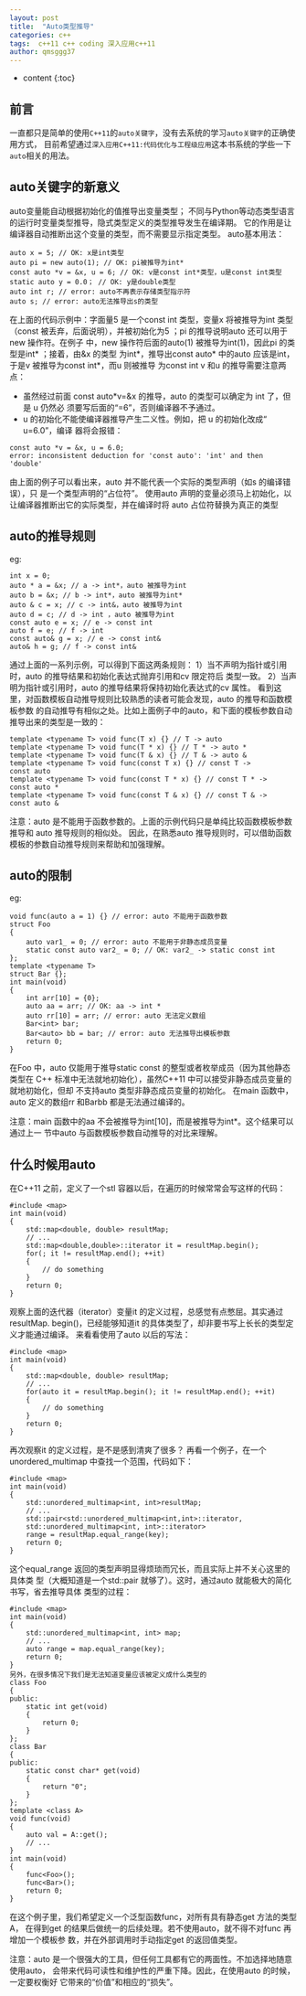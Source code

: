 ```yaml
---
layout: post
title:  "Auto类型推导"
categories: c++
tags:  c++11 c++ coding 深入应用c++11  
author: qmsggg37
---
```


* content
{:toc}


## 前言

一直都只是简单的使用`C++11`的`auto关键字`，没有去系统的学习`auto关键字`的正确使用方式，
目前希望通过`深入应用C++11:代码优化与工程级应用`这本书系统的学些一下`auto`相关的用法。

## auto关键字的新意义
auto变量能自动根据初始化的值推导出变量类型；
不同与Python等动态类型语言的运行时变量类型推导，隐式类型定义的类型推导发生在编译期。
它的作用是让编译器自动推断出这个变量的类型，而不需要显示指定类型。
auto基本用法：
```
auto x = 5; // OK: x是int类型
auto pi = new auto(1); // OK: pi被推导为int*
const auto *v = &x, u = 6; // OK: v是const int*类型，u是const int类型
static auto y = 0.0； // OK: y是double类型
auto int r; // error: auto不再表示存储类型指示符
auto s; // error: auto无法推导出s的类型
```
在上面的代码示例中：字面量5 是一个const int 类型，变量x 将被推导为int 类型（const
被丢弃，后面说明），并被初始化为5 ；pi 的推导说明auto 还可以用于new 操作符。在例子
中，new 操作符后面的auto(1) 被推导为int(1)，因此pi 的类型是int* ；接着，由&x 的类型
为int*，推导出const auto* 中的auto 应该是int，于是v 被推导为const int*，而u 则被推导
为const int
v 和u 的推导需要注意两点：

* 虽然经过前面 const auto*v=&x 的推导，auto 的类型可以确定为 int 了，但是 u 仍然必
须要写后面的“=6”，否则编译器不予通过。
* u 的初始化不能使编译器推导产生二义性。例如，把 u 的初始化改成“ u=6.0”，编译
器将会报错：
```
const auto *v = &x, u = 6.0;
error: inconsistent deduction for 'const auto': 'int' and then
'double'
```
由上面的例子可以看出来，auto 并不能代表一个实际的类型声明（如s 的编译错误），只
是一个类型声明的“占位符”。
使用auto 声明的变量必须马上初始化，以让编译器推断出它的实际类型，并在编译时将
auto 占位符替换为真正的类型

## auto的推导规则
eg:
```
int x = 0;
auto * a = &x; // a -> int*，auto 被推导为int
auto b = &x; // b -> int*，auto 被推导为int*
auto & c = x; // c -> int&，auto 被推导为int
auto d = c; // d -> int ，auto 被推导为int
const auto e = x; // e -> const int
auto f = e; // f -> int
const auto& g = x; // e -> const int&
auto& h = g; // f -> const int&
```
通过上面的一系列示例，可以得到下面这两条规则：
1）当不声明为指针或引用时，auto 的推导结果和初始化表达式抛弃引用和cv 限定符后
类型一致。
2）当声明为指针或引用时，auto 的推导结果将保持初始化表达式的cv 属性。
看到这里，对函数模板自动推导规则比较熟悉的读者可能会发现，auto 的推导和函数模板参数
的自动推导有相似之处。比如上面例子中的auto，和下面的模板参数自动推导出来的类型是一致的：
```
template <typename T> void func(T x) {} // T -> auto
template <typename T> void func(T * x) {} // T * -> auto *
template <typename T> void func(T & x) {} // T & -> auto &
template <typename T> void func(const T x) {} // const T ->
const auto
template <typename T> void func(const T * x) {} // const T * ->
const auto *
template <typename T> void func(const T & x) {} // const T & ->
const auto &
```
注意：auto 是不能用于函数参数的。上面的示例代码只是单纯比较函数模板参数推导和
auto 推导规则的相似处。
因此，在熟悉auto 推导规则时，可以借助函数模板的参数自动推导规则来帮助和加强理解。

## auto的限制
eg:
```
void func(auto a = 1) {} // error: auto 不能用于函数参数
struct Foo
{
    auto var1_ = 0; // error: auto 不能用于非静态成员变量
    static const auto var2_ = 0; // OK: var2_ -> static const int
};
template <typename T>
struct Bar {};
int main(void)
{
    int arr[10] = {0};
    auto aa = arr; // OK: aa -> int *
    auto rr[10] = arr; // error: auto 无法定义数组
    Bar<int> bar;
    Bar<auto> bb = bar; // error: auto 无法推导出模板参数
    return 0;
}
```
在Foo 中，auto 仅能用于推导static const 的整型或者枚举成员（因为其他静态类型在
C++ 标准中无法就地初始化），虽然C++11 中可以接受非静态成员变量的就地初始化，但却
不支持auto 类型非静态成员变量的初始化。
在main 函数中，auto 定义的数组rr 和Bar<auto>bb 都是无法通过编译的。

注意：main 函数中的aa 不会被推导为int[10]，而是被推导为int*。这个结果可以通过上一
节中auto 与函数模板参数自动推导的对比来理解。
  
## 什么时候用auto
在C++11 之前，定义了一个stl 容器以后，在遍历的时候常常会写这样的代码：
```
#include <map>
int main(void)
{
    std::map<double, double> resultMap;
    // ...
    std::map<double,double>::iterator it = resultMap.begin();
    for(; it != resultMap.end(); ++it)
    {
        // do something
    } 
    return 0;
}
```
观察上面的迭代器（iterator）变量it 的定义过程，总感觉有点憋屈。其实通过resultMap.
begin()，已经能够知道it 的具体类型了，却非要书写上长长的类型定义才能通过编译。
来看看使用了auto 以后的写法：
```
#include <map>
int main(void)
{
    std::map<double, double> resultMap;
    // ...
    for(auto it = resultMap.begin(); it != resultMap.end(); ++it)
    {
        // do something
    }
    return 0;
}
```
再次观察it 的定义过程，是不是感到清爽了很多？
再看一个例子，在一个unordered_multimap 中查找一个范围，代码如下：
```
#include <map>
int main(void)
{
    std::unordered_multimap<int, int>resultMap;
    // ...
    std::pair<std::unordered_multimap<int,int>::iterator,
    std::unordered_multimap<int, int>::iterator>
    range = resultMap.equal_range(key);
    return 0;
}
```
这个equal_range 返回的类型声明显得烦琐而冗长，而且实际上并不关心这里的具体类
型（大概知道是一个std::pair 就够了）。这时，通过auto 就能极大的简化书写，省去推导具体
类型的过程：
```
#include <map>
int main(void)
{
    std::unordered_multimap<int, int> map;
    // ...
    auto range = map.equal_range(key);
    return 0;
}
另外，在很多情况下我们是无法知道变量应该被定义成什么类型的
class Foo
{
public:
    static int get(void)
    {
        return 0;
    }
};
class Bar
{
public:
    static const char* get(void)
    {
        return "0";
    }
};
template <class A>
void func(void)
{
    auto val = A::get();
    // ...
}
int main(void)
{
    func<Foo>();
    func<Bar>();
    return 0;
}
```
在这个例子里，我们希望定义一个泛型函数func，对所有具有静态get 方法的类型A，
在得到get 的结果后做统一的后续处理。若不使用auto，就不得不对func 再增加一个模板参
数，并在外部调用时手动指定get 的返回值类型。

注意：auto 是一个很强大的工具，但任何工具都有它的两面性。不加选择地随意使用auto，
会带来代码可读性和维护性的严重下降。因此，在使用auto 的时候，一定要权衡好
它带来的“价值”和相应的“损失”。
